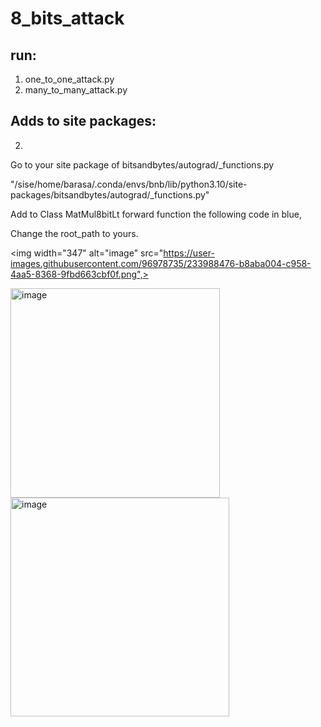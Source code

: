 # 8_bits_attack

## run:
1. one_to_one_attack.py
2. many_to_many_attack.py


## Adds to site packages:


2.

Go to your site package of bitsandbytes/autograd/_functions.py

"/sise/home/barasa/.conda/envs/bnb/lib/python3.10/site-packages/bitsandbytes/autograd/_functions.py"  
  
Add to Class MatMul8bitLt forward function the following code in blue,

Change the root_path to yours.


<img width="347" alt="image" src="https://user-images.githubusercontent.com/96978735/233988476-b8aba004-c958-4aa5-8368-9fbd663cbf0f.png",>

<img width="335" alt="image" src="https://user-images.githubusercontent.com/96978735/233988593-ed0faba5-95f8-4388-9894-8d8dd91d1734.png">

<img width="350" alt="image" src="https://user-images.githubusercontent.com/96978735/233989233-a307bc61-b641-43ba-a83e-3a975bde8065.png">

